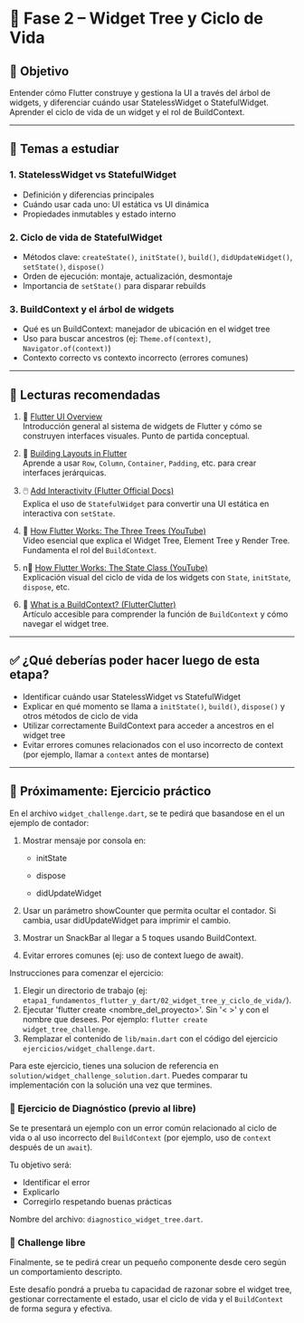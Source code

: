 # 🧠 Fase 2 – Widget Tree y Ciclo de Vida

## 🎯 Objetivo

Entender cómo Flutter construye y gestiona la UI a través del árbol de widgets, y diferenciar cuándo
usar StatelessWidget o StatefulWidget. Aprender el ciclo de vida de un widget y el rol de
BuildContext.

---

## 📘 Temas a estudiar

### 1. StatelessWidget vs StatefulWidget

- Definición y diferencias principales
- Cuándo usar cada uno: UI estática vs UI dinámica
- Propiedades inmutables y estado interno

### 2. Ciclo de vida de StatefulWidget

- Métodos clave: `createState()`, `initState()`, `build()`, `didUpdateWidget()`, `setState()`,
  `dispose()`
- Orden de ejecución: montaje, actualización, desmontaje
- Importancia de `setState()` para disparar rebuilds

### 3. BuildContext y el árbol de widgets

- Qué es un BuildContext: manejador de ubicación en el widget tree
- Uso para buscar ancestros (ej: `Theme.of(context)`, `Navigator.of(context)`)
- Contexto correcto vs contexto incorrecto (errores comunes)

---

## 📎 Lecturas recomendadas

1. 🧭 [Flutter UI Overview](https://docs.flutter.dev/ui)  
   Introducción general al sistema de widgets de Flutter y cómo se construyen interfaces visuales.
   Punto de partida conceptual.

2. 🧱 [Building Layouts in Flutter](https://docs.flutter.dev/ui/layout/tutorial)  
   Aprende a usar `Row`, `Column`, `Container`, `Padding`, etc. para crear interfaces jerárquicas.

3. 🖱️ [Add Interactivity (Flutter Official Docs)](https://docs.flutter.dev/ui/interactivity)  
   Explica el uso de `StatefulWidget` para convertir una UI estática en interactiva con `setState`.

4. 🎥 [How Flutter Works: The Three Trees (YouTube)](https://youtu.be/xiW3ahr4CRU?si=O2acHkKs5il7WsOV)  
Video esencial que explica el Widget Tree, Element Tree y Render Tree. Fundamenta el rol del
`BuildContext`.

5. n🎥 [How Flutter Works: The State Class (YouTube)](https://youtu.be/FP737UMx7ss?si=GFVCuOag2gTZn5t5)  
Explicación visual del ciclo de vida de los widgets con `State`, `initState`, `dispose`, etc.

6. 🔧 [What is a BuildContext? (FlutterClutter)](https://www.flutterclutter.dev/flutter/basics/what-is-a-buildcontext/2021/71268/)  
Artículo accesible para comprender la función de `BuildContext` y cómo navegar el widget tree.

---

## ✅ ¿Qué deberías poder hacer luego de esta etapa?

- Identificar cuándo usar StatelessWidget vs StatefulWidget
- Explicar en qué momento se llama a `initState()`, `build()`, `dispose()` y otros métodos de ciclo
  de vida
- Utilizar correctamente BuildContext para acceder a ancestros en el widget tree
- Evitar errores comunes relacionados con el uso incorrecto de context (por ejemplo, llamar a
  `context` antes de montarse)

---

## 🧪 Próximamente: Ejercicio práctico

En el archivo `widget_challenge.dart`, se te pedirá que basandose en el un ejemplo de contador:

1. Mostrar mensaje por consola en:

    - initState

    - dispose

    - didUpdateWidget

2. Usar un parámetro showCounter que permita ocultar el contador. Si cambia, usar didUpdateWidget
   para imprimir el cambio.

3. Mostrar un SnackBar al llegar a 5 toques usando BuildContext.

4. Evitar errores comunes (ej: uso de context luego de await).

Instrucciones para comenzar el ejercicio:

1. Elegir un directorio de trabajo (ej:
   `etapa1_fundamentos_flutter_y_dart/02_widget_tree_y_ciclo_de_vida/`).
2. Ejecutar 'flutter create <nombre_del_proyecto>'. Sin '< >' y con el nombre que desees. Por
   ejemplo: `flutter create widget_tree_challenge`.
3. Remplazar el contenido de `lib/main.dart` con el código del ejercicio
   `ejercicios/widget_challenge.dart`.

Para este ejercicio, tienes una solucion de referencia en `solution/widget_challenge_solution.dart`.
Puedes comparar tu implementación con la solución una vez que termines.

### 🧩 Ejercicio de Diagnóstico (previo al libre)

Se te presentará un ejemplo con un error común relacionado al ciclo de vida o al uso incorrecto del
`BuildContext` (por ejemplo, uso de `context` después de un `await`).

Tu objetivo será:

- Identificar el error
- Explicarlo
- Corregirlo respetando buenas prácticas

Nombre del archivo: `diagnostico_widget_tree.dart`.

### 🎯 Challenge libre

Finalmente, se te pedirá crear un pequeño componente desde cero según un comportamiento descripto.

Este desafío pondrá a prueba tu capacidad de razonar sobre el widget tree, gestionar correctamente
el estado, usar el ciclo de vida y el `BuildContext` de forma segura y efectiva.

